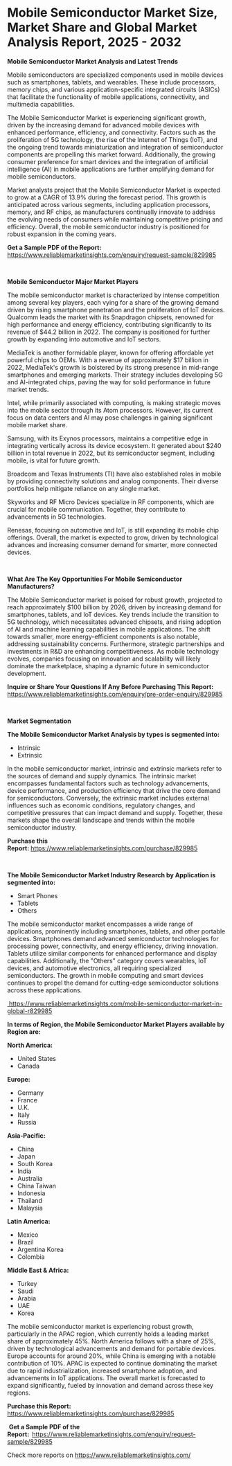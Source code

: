 <p><h1>Mobile Semiconductor Market Size, Market Share and Global Market Analysis Report, 2025 - 2032</h1></p><p><strong>Mobile Semiconductor Market Analysis and Latest Trends</strong></p>
<p><p>Mobile semiconductors are specialized components used in mobile devices such as smartphones, tablets, and wearables. These include processors, memory chips, and various application-specific integrated circuits (ASICs) that facilitate the functionality of mobile applications, connectivity, and multimedia capabilities.</p><p>The Mobile Semiconductor Market is experiencing significant growth, driven by the increasing demand for advanced mobile devices with enhanced performance, efficiency, and connectivity. Factors such as the proliferation of 5G technology, the rise of the Internet of Things (IoT), and the ongoing trend towards miniaturization and integration of semiconductor components are propelling this market forward. Additionally, the growing consumer preference for smart devices and the integration of artificial intelligence (AI) in mobile applications are further amplifying demand for mobile semiconductors.</p><p>Market analysts project that the Mobile Semiconductor Market is expected to grow at a CAGR of 13.9% during the forecast period. This growth is anticipated across various segments, including application processors, memory, and RF chips, as manufacturers continually innovate to address the evolving needs of consumers while maintaining competitive pricing and efficiency. Overall, the mobile semiconductor industry is positioned for robust expansion in the coming years.</p></p>
<p><strong>Get a Sample PDF of the Report:&nbsp;</strong> <a href="https://www.reliablemarketinsights.com/enquiry/request-sample/829985?utm_campaign=2385&utm_medium=2&utm_source=Github&utm_content=ia&utm_term=10022025&utm_id=mobile-semiconductor">https://www.reliablemarketinsights.com/enquiry/request-sample/829985</a></p>
<p>&nbsp;</p>
<p><strong>Mobile Semiconductor Major Market Players</strong></p>
<p><p>The mobile semiconductor market is characterized by intense competition among several key players, each vying for a share of the growing demand driven by rising smartphone penetration and the proliferation of IoT devices. Qualcomm leads the market with its Snapdragon chipsets, renowned for high performance and energy efficiency, contributing significantly to its revenue of $44.2 billion in 2022. The company is positioned for further growth by expanding into automotive and IoT sectors.</p><p>MediaTek is another formidable player, known for offering affordable yet powerful chips to OEMs. With a revenue of approximately $17 billion in 2022, MediaTek's growth is bolstered by its strong presence in mid-range smartphones and emerging markets. Their strategy includes developing 5G and AI-integrated chips, paving the way for solid performance in future market trends.</p><p>Intel, while primarily associated with computing, is making strategic moves into the mobile sector through its Atom processors. However, its current focus on data centers and AI may pose challenges in gaining significant mobile market share.</p><p>Samsung, with its Exynos processors, maintains a competitive edge in integrating vertically across its device ecosystem. It generated about $240 billion in total revenue in 2022, but its semiconductor segment, including mobile, is vital for future growth.</p><p>Broadcom and Texas Instruments (TI) have also established roles in mobile by providing connectivity solutions and analog components. Their diverse portfolios help mitigate reliance on any single market.</p><p>Skyworks and RF Micro Devices specialize in RF components, which are crucial for mobile communication. Together, they contribute to advancements in 5G technologies.</p><p>Renesas, focusing on automotive and IoT, is still expanding its mobile chip offerings. Overall, the market is expected to grow, driven by technological advances and increasing consumer demand for smarter, more connected devices.</p></p>
<p>&nbsp;</p>
<p><strong>What Are The Key Opportunities For Mobile Semiconductor Manufacturers?</strong></p>
<p><p>The Mobile Semiconductor market is poised for robust growth, projected to reach approximately $100 billion by 2026, driven by increasing demand for smartphones, tablets, and IoT devices. Key trends include the transition to 5G technology, which necessitates advanced chipsets, and rising adoption of AI and machine learning capabilities in mobile applications. The shift towards smaller, more energy-efficient components is also notable, addressing sustainability concerns. Furthermore, strategic partnerships and investments in R&D are enhancing competitiveness. As mobile technology evolves, companies focusing on innovation and scalability will likely dominate the marketplace, shaping a dynamic future in semiconductor development.</p></p>
<p><strong>Inquire or Share Your Questions If Any Before Purchasing This Report:</strong> <a href="https://www.reliablemarketinsights.com/enquiry/pre-order-enquiry/829985?utm_campaign=2385&utm_medium=2&utm_source=Github&utm_content=ia&utm_term=10022025&utm_id=mobile-semiconductor">https://www.reliablemarketinsights.com/enquiry/pre-order-enquiry/829985</a></p>
<p>&nbsp;</p>
<p><strong>Market Segmentation</strong></p>
<p><strong>The Mobile Semiconductor Market Analysis by types is segmented into:</strong></p>
<p><ul><li>Intrinsic</li><li>Extrinsic</li></ul></p>
<p><p>In the mobile semiconductor market, intrinsic and extrinsic markets refer to the sources of demand and supply dynamics. The intrinsic market encompasses fundamental factors such as technology advancements, device performance, and production efficiency that drive the core demand for semiconductors. Conversely, the extrinsic market includes external influences such as economic conditions, regulatory changes, and competitive pressures that can impact demand and supply. Together, these markets shape the overall landscape and trends within the mobile semiconductor industry.</p></p>
<p><strong>Purchase this Report:&nbsp;</strong><a href="https://www.reliablemarketinsights.com/purchase/829985?utm_campaign=2385&utm_medium=2&utm_source=Github&utm_content=ia&utm_term=10022025&utm_id=mobile-semiconductor">https://www.reliablemarketinsights.com/purchase/829985</a></p>
<p>&nbsp;</p>
<p><strong>The Mobile Semiconductor Market Industry Research by Application is segmented into:</strong></p>
<p><ul><li>Smart Phones</li><li>Tablets</li><li>Others</li></ul></p>
<p><p>The mobile semiconductor market encompasses a wide range of applications, prominently including smartphones, tablets, and other portable devices. Smartphones demand advanced semiconductor technologies for processing power, connectivity, and energy efficiency, driving innovation. Tablets utilize similar components for enhanced performance and display capabilities. Additionally, the "Others" category covers wearables, IoT devices, and automotive electronics, all requiring specialized semiconductors. The growth in mobile computing and smart devices continues to propel the demand for cutting-edge semiconductor solutions across these applications.</p></p>
<p><a href="https://www.reliablemarketinsights.com/mobile-semiconductor-market-in-global-r829985?utm_campaign=2385&utm_medium=2&utm_source=Github&utm_content=ia&utm_term=10022025&utm_id=mobile-semiconductor">&nbsp;https://www.reliablemarketinsights.com/mobile-semiconductor-market-in-global-r829985</a></p>
<p><strong>In terms of Region, the Mobile Semiconductor Market Players available by Region are:</strong></p>
<p>
    <p> <strong> North America: </strong>
        <ul>
            <li>United States</li>
            <li>Canada</li>
        </ul>
        </p> 
    <p> <strong> Europe: </strong>
        <ul>
            <li>Germany</li>
            <li>France</li>
            <li>U.K.</li>
            <li>Italy</li>
            <li>Russia</li>
        </ul>
        </p> 
    <p> <strong> Asia-Pacific: </strong>
        <ul>
            <li>China</li>
            <li>Japan</li>
            <li>South Korea</li>
            <li>India</li>
            <li>Australia</li>
            <li>China Taiwan</li>
            <li>Indonesia</li>
            <li>Thailand</li>
            <li>Malaysia</li>
        </ul>
        </p> 
    <p> <strong> Latin America: </strong>
        <ul>
            <li>Mexico</li>
            <li>Brazil</li>
            <li>Argentina Korea</li>
            <li>Colombia</li>
        </ul>
        </p> 
    <p> <strong> Middle East & Africa: </strong>
        <ul>
            <li>Turkey</li>
            <li>Saudi</li>
            <li>Arabia</li>
            <li>UAE</li>
            <li>Korea</li>
        </ul>
    </p>
    </p>
<p><p>The mobile semiconductor market is experiencing robust growth, particularly in the APAC region, which currently holds a leading market share of approximately 45%. North America follows with a share of 25%, driven by technological advancements and demand for portable devices. Europe accounts for around 20%, while China is emerging with a notable contribution of 10%. APAC is expected to continue dominating the market due to rapid industrialization, increased smartphone adoption, and advancements in IoT applications. The overall market is forecasted to expand significantly, fueled by innovation and demand across these key regions.</p></p>
<p><strong>Purchase this Report: </strong><a href="https://www.reliablemarketinsights.com/purchase/829985?utm_campaign=2385&utm_medium=2&utm_source=Github&utm_content=ia&utm_term=10022025&utm_id=mobile-semiconductor">https://www.reliablemarketinsights.com/purchase/829985</a></p>
<p>&nbsp;<strong>Get a Sample PDF of the Report:&nbsp;&nbsp;</strong><a href="https://www.reliablemarketinsights.com/enquiry/request-sample/829985?utm_campaign=2385&utm_medium=2&utm_source=Github&utm_content=ia&utm_term=10022025&utm_id=mobile-semiconductor">https://www.reliablemarketinsights.com/enquiry/request-sample/829985</a></p>
<p><strong></strong></p>
<p>Check more reports on <a href="https://www.reliablemarketinsights.com/?utm_campaign=2385&utm_medium=2&utm_source=Github&utm_content=ia&utm_term=10022025&utm_id=mobile-semiconductor">https://www.reliablemarketinsights.com/</a></p>